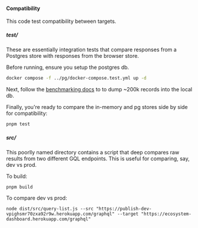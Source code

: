 #### Compatibility

This code test compatibility between targets.

##### test/

These are essentially integration tests that compare responses from a Postgres store with responses from the browser store.

Before running, ensure you setup the postgres db.

```bash
docker compose -f ../pg/docker-compose.test.yml up -d
```

Next, follow the [benchmarking docs](./benchmarks/README.md) to to dump ~200k records into the local db.

Finally, you're ready to compare the in-memory and pg stores side by side for compatibility:

```bash
pnpm test
```

##### src/

This poorlly named directory contains a script that deep compares raw results from two different GQL endpoints. This is useful for comparing, say, dev vs prod.

To build:

```
pnpm build
```

To compare dev vs prod:

```
node dist/src/query-list.js --src "https://publish-dev-vpighsmr70zxa92r9w.herokuapp.com/graphql" --target "https://ecosystem-dashboard.herokuapp.com/graphql"
```
